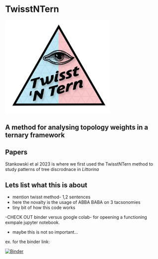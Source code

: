 # TwisstNTern

<img src="logo.png" height="300pt" align="bottom">

## A method for analysing topology weights in a ternary framework

## Papers
Stankowski et al 2023 is where we first used the TwisstNTern method to study patterns of tree discrodnace in _Littorina_ 

## Lets list what this is about

 * mention twisst method- 1,2 sentences
 * here the novalty is the usage of ABBA BABA on 3 tacsonomies
 *  tiny bit of how this code works

-CHECK OUT binder versus google colab- for opeening a functioning exmpale jupyter notebook.
- maybe this is not so important...

ex. for the binder link:

[![Binder](https://mybinder.org/badge_logo.svg)](https://mybinder.org/v2/gh/HilaLifchitz/TwisstNTern/main?labpath=Example.ipynb)

